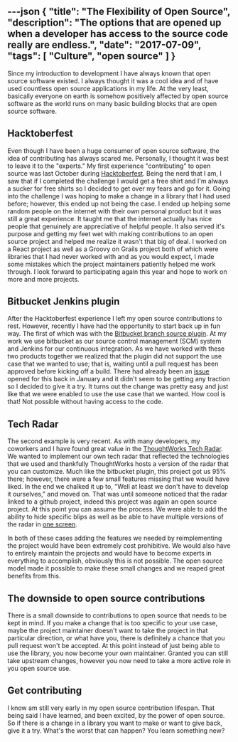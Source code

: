 ---json
{
  "title": "The Flexibility of Open Source",
  "description": "The options that are opened up when a developer has access to the source code really are endless.",
  "date": "2017-07-09",
  "tags": [
    "Culture",
    "open source"
  ]
}
---

Since my introduction to development I have always known that open source software existed. I always thought it was a cool idea and of have used countless open source applications in my life. At the very least, basically everyone on earth is somehow positively affected by open source software as the world runs on many basic building blocks that are open source software. 

## Hacktoberfest

Even though I have been a huge consumer of open source software, the idea of contributing has always scared me. Personally, I thought it was best to leave it to the "experts." My first experience "contributing" to open source was last October during [Hacktoberfest](https://hacktoberfest.digitalocean.com/). Being the nerd that I am, I saw that if I completed the challenge I would get a free shirt and I'm always a sucker for free shirts so I decided to get over my fears and go for it. Going into the challenge I was hoping to make a change in a library that I had used before; however, this ended up not being the case. I ended up helping some random people on the internet with their own personal product but it was still a great experience. It taught me that the internet actually has nice people that genuinely are appreciative of helpful people. It also served it's purpose and getting my feet wet with making contributions to an open source project and helped me realize it wasn't that big of deal. I worked on a React project as well as a Groovy on Grails project both of which were libraries that I had never worked with and as you would expect, I made some mistakes which the project maintainers patiently helped me work through. I look forward to participating again this year and hope to work on more and more projects. 

## Bitbucket Jenkins plugin

After the Hacktoberfest experience I left my open source contributions to rest. However, recently I have had the opportunity to start back up in fun way. The first of which was with the [Bitbucket branch source plugin](https://wiki.jenkins.io/display/JENKINS/Bitbucket+Branch+Source+Plugin). At my work we use bitbucket as our source control management (SCM) system and Jenkins for our continuous integration. As we have worked with these two products together we realized that the plugin did not support the use case that we wanted to use; that is, waiting until a pull request has been approved before kicking off a build. There had already been an [issue](https://issues.jenkins-ci.org/browse/JENKINS-40958) opened for this back in January and it didn't seem to be getting any traction so I decided to give it a try. It turns out the change was pretty easy and just like that we were enabled to use the use case that we wanted. How cool is that! Not possible without having access to the code.

## Tech Radar

The second example is very recent. As with many developers, my coworkers and I have found great value in the [ThoughtWorks Tech Radar](https://www.thoughtworks.com/radar). We wanted to implement our own tech radar that reflected the technologies that we used and thankfully ThoughtWorks hosts a version of the radar that you can customize. Much like the bitbucket plugin, this project got us 95% there; however, there were a few small features missing that we would have liked. In the end we chalked it up to, "Well at least we don't have to develop it ourselves," and moved on. That was until someone noticed that the radar linked to a github project, indeed this project was again an open source project. At this point you can assume the process. We were able to add the ability to hide specific blips as well as be able to have multiple versions of the radar in [one screen](https://github.com/kylec32/build-your-own-radar/commit/31bd082c25c20968e55bd8e56426147fedc50f92). 

In both of these cases adding the features we needed by reimplementing the project would have been extremely cost prohibitive. We would also have to entirely maintain the projects and would have to become experts in everything to accomplish, obviously this is not possible. The open source model made it possible to make these small changes and we reaped great benefits from this.

## The downside to open source contributions

There is a small downside to contributions to open source that needs to be kept in mind. If you make a change that is too specific to your use case, maybe the project maintainer doesn't want to take the project in that particular direction, or what have you, there is definitely a chance that you pull request won't be accepted. At this point instead of just being able to use the library, you now become your own maintainer. Granted you can still take upstream changes, however you now need to take a more active role in you open source use. 

## Get contributing

I know am still very early in my open source contribution lifespan. That being said I have learned, and been excited, by the power of open source. So if there is a change in a library you want to make or want to give back, give it a try. What's the worst that can happen? You learn something new? 